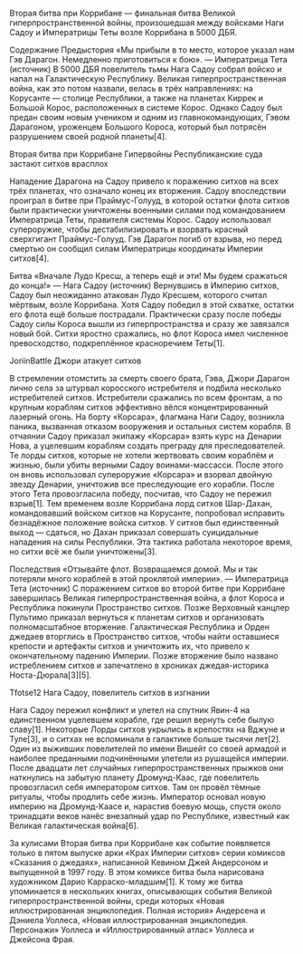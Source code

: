 Вторая битва при Коррибане — финальная битва Великой гиперпространственной войны, произошедшая между войсками Наги Садоу и Императрицы Теты возле Коррибана в 5000 ДБЯ.


Содержание
Предыстория
«Мы прибыли в то место, которое указал нам Гэв Дарагон. Немедленно приготовиться к бою».
— Императрица Тета (источник)
В 5000 ДБЯ повелитель тьмы Нага Садоу собрал войско и напал на Галактическую Республику. Великая гиперпространственная война, как это потом назвали, велась в трёх направлениях: на Корусанте — столице Республики, а также на планетах Киррек и Большой Корос, расположенных в системе Корос. Однако Садоу был предан своим новым учеником и одним из главнокомандующих, Гэвом Дарагоном, уроженцем Большого Короса, который был потрясён разрушением своей родной планеты[4].

Вторая битва при Коррибане Гипервойны
Республиканские суда застают ситхов врасплох

Нападение Дарагона на Садоу привело к поражению ситхов на всех трёх планетах, что означало конец их вторжения. Садоу впоследствии проиграл в битве при Праймус-Голууд, в которой остатки флота ситхов были практически уничтожены военными силами под командованием Императрица Теты, правителя системы Корос. Садоу использовал супероружие, чтобы дестабилизировать и взорвать красный сверхгигант Праймус-Голууд. Гэв Дарагон погиб от взрыва, но перед смертью он сообщил силам Императрицы координаты Империи ситхов[4].

Битва
«Вначале Лудо Кресш, а теперь ещё и эти! Мы будем сражаться до конца!»
— Нага Садоу (источник)
Вернувшись в Империю ситхов, Садоу был неожиданно атакован Лудо Кресшем, которого считал мёртвым, возле Коррибана. Хотя Садоу победил в этой схватке, остатки его флота ещё больше пострадали. Практически сразу после победы Садоу силы Короса вышли из гиперпространства и сразу же завязался новый бой. Ситхи яростно сражались, но флот Короса имел численное превосходство, подкреплённое красноречием Теты[1].

JoriinBattle
Джори атакует ситхов

В стремлении отомстить за смерть своего брата, Гэва, Джори Дарагон лично села за штурвал коросского истребителя и подбила несколько истребителей ситхов. Истребители сражались по всем фронтам, а по крупным кораблям ситхов эффективно вёлся концентрированный лазерный огонь. На борту «Корсара», флагмана Наги Садоу, возникла паника, вызванная отказом вооружения и остальных систем корабля. В отчаянии Садоу приказал экипажу «Корсара» взять курс на Денарии Нова, а уцелевшим кораблям создать преграду для преследователей. Те лорды ситхов, которые не хотели жертвовать своим кораблём и жизнью, были убиты верными Садоу воинами-массасси. После этого он вновь использовал супероружие «Корсара» и взорвал двойную звезду Денарии, уничтожив все преследующие его корабли. После этого Тета провозгласила победу, посчитав, что Садоу не пережил взрыв[1]. Тем временем возле Коррибана лорд ситхов Шар-Дахан, командовавший войском ситхов на Корусанте, попробовал исправить безнадёжное положение войска ситхов. У ситхов был единственный выход — сдаться, но Дахан приказал совершать суицидальные нападения на силы Республики. Эта тактика работала некоторое время, но ситхи всё же были уничтожены[3].

Последствия
«Отзывайте флот. Возвращаемся домой. Мы и так потеряли много кораблей в этой проклятой империи».
— Императрица Тета (источник)
С поражением ситхов во второй битве при Коррибане завершилась Великая гиперпространственная война, а флот Короса и Республика покинули Пространство ситхов. Позже Верховный канцлер Пультимо приказал вернуться к планетам ситхов и организовать полномасштабное вторжение. Галактическая Республика и Орден джедаев вторглись в Пространство ситхов, чтобы найти оставшиеся крепости и артефакты ситхов и уничтожить их, что привело к окончательному падению Империи. Позже вторжение было названо истреблением ситхов и запечатлено в хрониках джедая-историка Носта-Дюрала[3][5].

Tfotse12
Нага Садоу, повелитель ситхов в изгнании

Нага Садоу пережил конфликт и улетел на спутник Явин-4 на единственном уцелевшем корабле, где решил вернуть себе былую славу[1]. Некоторые Лорды ситхов укрылись в крепостях на Вджуне и Туле[3], и о ситхах не вспоминали в галактике больше тысячи лет[2]. Один из выживших повелителей по имени Вишейт со своей армадой и наиболее преданными подчинёнными улетели из рушащейся империи. После двадцати лет случайных гиперпространственных прыжков они наткнулись на забытую планету Дромунд-Каас, где повелитель провозгласил себя императором ситхов. Там он провёл тёмные ритуалы, чтобы продлить себе жизнь. Император основал новую империю на Дромунд-Каасе и, нарастив боевую мощь, спустя около тринадцати веков нанёс внезапный удар по Республике, известный как Великая галактическая война[6].

За кулисами
Вторая битва при Коррибане как событие появляется только в пятом выпуске арки «Крах Империи ситхов» серии комиксов «Сказания о джедаях», написанной Кевином Джей Андерсоном и выпущенной в 1997 году. В этом комиксе битва была нарисована художником Дарио Карраско-младшим[1]. К тому же битва упоминается в нескольких книгах, описывающих события Великой гиперпространственной войны, среди которых «Новая иллюстрированная энциклопедия. Полная история» Андерсена и Дэниела Уоллеса, «Новая иллюстрированная энциклопедия. Персонажи» Уоллеса и «Иллюстрированный атлас» Уоллеса и Джейсона Фрая.

